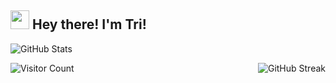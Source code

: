 ## <img src="https://github.com/TheDudeThatCode/TheDudeThatCode/blob/master/Assets/Hi.gif" width="30px"> Hey there! I'm Tri!

<p align="justify">
  <img src="https://github-readme-stats.vercel.app/api?username=tri-susilo&theme=dracula&show_icons=true&hide_border=false&count_private=true" alt="GitHub Stats">
</p>
<img align='right' src="https://github-readme-streak-stats.herokuapp.com/?user=tri-susilo&theme=dracula&hide_border=false" alt="GitHub Streak"> 

![Visitor Count](https://profile-counter.glitch.me/{tri-susilo}/count.svg)




<!--
**tri-susilo/tri-susilo** is a ✨ _special_ ✨ repository because its `README.md` (this file) appears on your GitHub profile.

Here are some ideas to get you started:

- 🔭 I’m currently working on ...
- 🌱 I’m currently learning ...
- 👯 I’m looking to collaborate on ...
- 🤔 I’m looking for help with ...
- 💬 Ask me about ...
- 📫 How to reach me: ...
- 😄 Pronouns: ...
- ⚡ Fun fact: ...
-->

